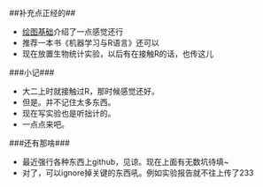 ##补充点正经的##

- [绘图基础](http://blog.163.com/wxh244295043@yeah/blog/static/17265801220127207547952/)介绍了一点感觉还行
-  推荐一本书《机器学习与R语言》还可以
- 现在放置生物统计实验，以后有在接触R的话，也传这儿

###小记###

- 大二上时就接触过R，那时候感觉还好。
- 但是。并不记住太多东西。
- 现在写实验也是听拙计的。
- 一点点来吧。

###还有那啥###

- 最近强行各种东西上github，见谅。现在上面有无数坑待填~
- 对了，可以ignore掉关键的东西吼。例如实验报告就不往上传了233